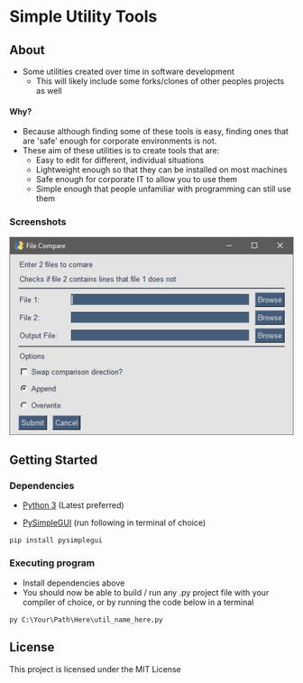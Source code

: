 # Simple Utility Tools

## About

* Some utilities created over time in software development
  * This will likely include some forks/clones of other peoples projects as well

#### Why?
* Because although finding some of these tools is easy, finding ones that are 'safe' enough for corporate environments is not.
* These aim of these utilities is to create tools that are:
  * Easy to edit for different, individual situations
  * Lightweight enough so that they can be installed on most machines
  * Safe enough for corporate IT to allow you to use them
  * Simple enough that people unfamiliar with programming can still use them

### Screenshots

![Text Compare](/Meta/Screenshots/textcompare.png?raw=true "Optional Title")

## Getting Started

### Dependencies

* [Python 3](https://www.python.org/) (Latest preferred)

* [PySimpleGUI](www.pysimplegui.org) (run following in terminal of choice)
```
pip install pysimplegui
```

### Executing program
* Install dependencies above
* You should now be able to build / run any .py project file with your compiler of choice, or by running the code below in a terminal
```
py C:\Your\Path\Here\util_name_here.py
```

## License

This project is licensed under the MIT License
